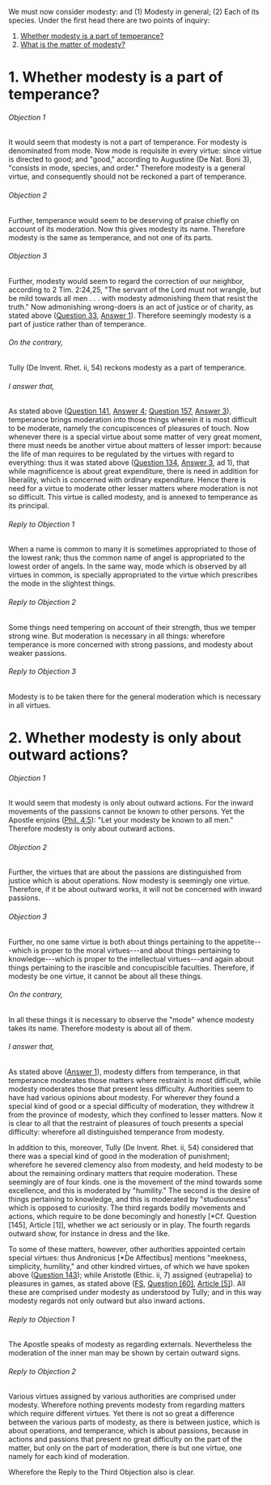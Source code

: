 We must now consider modesty: and (1) Modesty in general; (2) Each of its species. Under the first head there are two points of inquiry:  

1. [ Whether modesty is a part of temperance?](#1.%20Whether%20modesty%20is%20a%20part%20of%20temperance?)
2. [ What is the matter of modesty?](#2.%20Whether%20modesty%20is%20only%20about%20outward%20actions?)



# 1. Whether modesty is a part of temperance? 

###### Objection 1
It would seem that modesty is not a part of temperance. For modesty is denominated from mode. Now mode is requisite in every virtue: since virtue is directed to good; and "good," according to Augustine (De Nat. Boni 3), "consists in mode, species, and order." Therefore modesty is a general virtue, and consequently should not be reckoned a part of temperance.  

###### Objection 2
Further, temperance would seem to be deserving of praise chiefly on account of its moderation. Now this gives modesty its name. Therefore modesty is the same as temperance, and not one of its parts.  

###### Objection 3
Further, modesty would seem to regard the correction of our neighbor, according to 2 Tim. 2:24,25, "The servant of the Lord must not wrangle, but be mild towards all men . . . with modesty admonishing them that resist the truth." Now admonishing wrong-doers is an act of justice or of charity, as stated above ([Question 33](../../../1.%20Theological%20Virtues/23.%20Charity/33.%20Fraternal%20Correction.md), [Answer 1](../../../1.%20Theological%20Virtues/23.%20Charity/33.%20Fraternal%20Correction.md#1.%20Whether%20fraternal%20correction%20is%20an%20act%20of%20charity?%20)). Therefore seemingly modesty is a part of justice rather than of temperance.  

###### On the contrary,
Tully (De Invent. Rhet. ii, 54) reckons modesty as a part of temperance.  

###### I answer that,
As stated above ([Question 141](../141.%20Temperance/141.%20Temperance.md), [Answer 4](../141.%20Temperance/141.%20Temperance.md#4.%20Whether%20temperance%20is%20only%20about%20desires%20and%20pleasures%20of%20touch?%20); [Question 157](157.%20Clemency%20and%20Meekness.md), [Answer 3](157.%20Clemency%20and%20Meekness.md#3.%20Whether%20the%20aforesaid%20virtues%20are%20parts%20of%20temperance?%20)), temperance brings moderation into those things wherein it is most difficult to be moderate, namely the concupiscences of pleasures of touch. Now whenever there is a special virtue about some matter of very great moment, there must needs be another virtue about matters of lesser import: because the life of man requires to be regulated by the virtues with regard to everything: thus it was stated above ([Question 134](../125.%20Vices%20Opposed%20to%20Fortitude/134.%20Magnificence.md), [Answer 3](../125.%20Vices%20Opposed%20to%20Fortitude/134.%20Magnificence.md#3.%20Whether%20the%20matter%20of%20magnificence%20is%20great%20expenditure?%20), ad 1), that while magnificence is about great expenditure, there is need in addition for liberality, which is concerned with ordinary expenditure. Hence there is need for a virtue to moderate other lesser matters where moderation is not so difficult. This virtue is called modesty, and is annexed to temperance as its principal.  

###### Reply to Objection 1
When a name is common to many it is sometimes appropriated to those of the lowest rank; thus the common name of angel is appropriated to the lowest order of angels. In the same way, mode which is observed by all virtues in common, is specially appropriated to the virtue which prescribes the mode in the slightest things.  

###### Reply to Objection 2
Some things need tempering on account of their strength, thus we temper strong wine. But moderation is necessary in all things: wherefore temperance is more concerned with strong passions, and modesty about weaker passions.  

###### Reply to Objection 3
Modesty is to be taken there for the general moderation which is necessary in all virtues.  




# 2. Whether modesty is only about outward actions? 

###### Objection 1
It would seem that modesty is only about outward actions. For the inward movements of the passions cannot be known to other persons. Yet the Apostle enjoins ([Phil. 4:5](http://bible.gospelcom.net/bible?Phil++4:5)): "Let your modesty be known to all men." Therefore modesty is only about outward actions.  

###### Objection 2
Further, the virtues that are about the passions are distinguished from justice which is about operations. Now modesty is seemingly one virtue. Therefore, if it be about outward works, it will not be concerned with inward passions.  

###### Objection 3
Further, no one same virtue is both about things pertaining to the appetite---which is proper to the moral virtues---and about things pertaining to knowledge---which is proper to the intellectual virtues---and again about things pertaining to the irascible and concupiscible faculties. Therefore, if modesty be one virtue, it cannot be about all these things.  

###### On the contrary,
In all these things it is necessary to observe the "mode" whence modesty takes its name. Therefore modesty is about all of them.  

###### I answer that,
As stated above ([Answer 1](#1.%20Whether%20modesty%20is%20a%20part%20of%20temperance?%20)), modesty differs from temperance, in that temperance moderates those matters where restraint is most difficult, while modesty moderates those that present less difficulty. Authorities seem to have had various opinions about modesty. For wherever they found a special kind of good or a special difficulty of moderation, they withdrew it from the province of modesty, which they confined to lesser matters. Now it is clear to all that the restraint of pleasures of touch presents a special difficulty: wherefore all distinguished temperance from modesty.  

In addition to this, moreover, Tully (De Invent. Rhet. ii, 54) considered that there was a special kind of good in the moderation of punishment; wherefore he severed clemency also from modesty, and held modesty to be about the remaining ordinary matters that require moderation. These seemingly are of four kinds. one is the movement of the mind towards some excellence, and this is moderated by "humility." The second is the desire of things pertaining to knowledge, and this is moderated by "studiousness" which is opposed to curiosity. The third regards bodily movements and actions, which require to be done becomingly and honestly \[\*Cf. Question \[145\], Article \[1\]\], whether we act seriously or in play. The fourth regards outward show, for instance in dress and the like.  

To some of these matters, however, other authorities appointed certain special virtues: thus Andronicus \[\*De Affectibus\] mentions "meekness, simplicity, humility," and other kindred virtues, of which we have spoken above ([Question 143](../141.%20Temperance/143.%20Parts%20of%20Temperance,%20in%20General%20(One%20Article).md)); while Aristotle (Ethic. ii, 7) assigned {eutrapelia} to pleasures in games, as stated above ([FS](../FS.html), [Question \[60\]](../FS/FS060.html#FSQ60OUTP1), [Article \[5\]](../FS/FS060.html#FSQ60A5THEP1)). All these are comprised under modesty as understood by Tully; and in this way modesty regards not only outward but also inward actions.  

###### Reply to Objection 1
The Apostle speaks of modesty as regarding externals. Nevertheless the moderation of the inner man may be shown by certain outward signs.  

###### Reply to Objection 2
Various virtues assigned by various authorities are comprised under modesty. Wherefore nothing prevents modesty from regarding matters which require different virtues. Yet there is not so great a difference between the various parts of modesty, as there is between justice, which is about operations, and temperance, which is about passions, because in actions and passions that present no great difficulty on the part of the matter, but only on the part of moderation, there is but one virtue, one namely for each kind of moderation.  

Wherefore the Reply to the Third Objection also is clear.